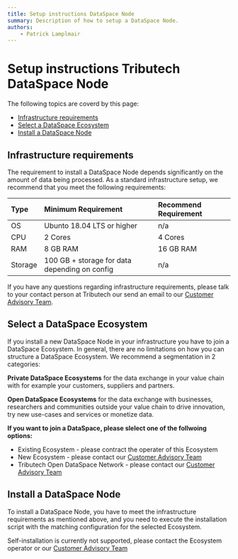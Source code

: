 ```yaml
---
title: Setup instructions DataSpace Node
summary: Description of how to setup a DataSpace Node.
authors:
    - Patrick Lamplmair
---
```


# Setup instructions Tributech DataSpace Node

The following topics are coverd by this page:

- [Infrastructure requirements](/setup-instructions/setup-node/#infrastructure-requirements)
- [Select a DataSpace Ecosystem](/setup-instructions/setup-node/#select-a-dataspace-ecosystem)
- [Install a DataSpace Node](/setup-instructions/setup-node/#install-a-dataspace-node)

## Infrastructure requirements

The requirement to install a DataSpace Node depends significantly on the amount of data being processed. As a standard infrastructure setup, we recommend that you meet the following requirements:

| Type          | Minimum Requirement | Recommend Requirement |
| :---          |    :----            |    :----              |
| OS            |Ubunto 18.04 LTS or higher|n/a               |
| CPU           |2 Cores              |4 Cores                |
| RAM           |8 GB RAM             |16 GB RAM              |
| Storage       |100 GB + storage for data depending on config|n/a|

If you have any questions regarding infrastructure requirements, please talk to your contact person at Tributech our send an email to our [Customer Advisory Team](mailto:customer-advisory@tributech.io).

## Select a DataSpace Ecosystem

If you install a new DataSpace Node in your infrastructure you have to join a DataSpace Ecosystem. In general, there are no limitations on how you can structure a DataSpace Ecosystem. We recommend a segmentation in 2 categories:

**Private DataSpace Ecosystems** for the data exchange in your value chain with for example your customers, suppliers and partners.

**Open DataSpace Ecosystems** for the data exchange with businesses, researchers and communities outside your value chain to drive innovation, try new use-cases and services or monetize data.

**If you want to join a DataSpace, please slelect one of the follwoing options:**

- Existing Ecosystem - please contract the operater of this Ecosystem
- New Ecosystem - please contact our [Customer Advisory Team](mailto:customer-advisory@tributech.io)
- Tributech Open DataSpace Network - please contact our [Customer Advisory Team](mailto:customer-advisory@tributech.io)

## Install a DataSpace Node

To install a DataSpace Node, you have to meet the infrastructure requirements as mentioned above, and you need to execute the installation script with the matching configuration for the selected Ecosystem.

Self-installation is currently not supported, please contact the Ecosystem operator or our [Customer Advisory Team](mailto:customer-advisory@tributech.io)
